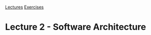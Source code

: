 [Lectures](../../README.md#school-lectures)
[Exercises](./exercise/README.md)

# Lecture 2 - Software Architecture